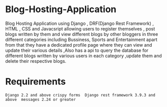 # Blog-Hosting-Application
Blog Hosting Application using Django , DRF(Django Rest Framework) , HTML , CSS and Javacsript allowing users to register themselves , post blogs written by them and view different blogs by other bloggers in three different categories including Bussiness, Sports and Entertainment apart from that they have a dedicated profile page where they can view and update their various details ,Also has a api to query the database for different blogs written by various users in each category ,update them and delete their respective blogs. 

# Requirements 
`Django 2.2 and above
crispy forms 
Django rest framework 3.9.3 and above 
messages 2.24 or greater `

